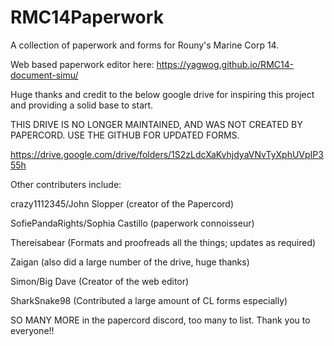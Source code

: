 # RMC14Paperwork
A collection of paperwork and forms for Rouny's Marine Corp 14.

Web based paperwork editor here: https://yagwog.github.io/RMC14-document-simu/

Huge thanks and credit to the below google drive for inspiring this project and providing a solid base to start.

THIS DRIVE IS NO LONGER MAINTAINED, AND WAS NOT CREATED BY PAPERCORD. USE THE GITHUB FOR UPDATED FORMS.

https://drive.google.com/drive/folders/1S2zLdcXaKvhjdyaVNvTyXphUVpIP355h

Other contributers include:

crazy1112345/John Slopper (creator of the Papercord)

SofiePandaRights/Sophia Castillo (paperwork connoisseur)

Thereisabear (Formats and proofreads all the things; updates as required)

Zaigan (also did a large number of the drive, huge thanks)

Simon/Big Dave (Creator of the web editor)

SharkSnake98 (Contributed a large amount of CL forms especially)

SO MANY MORE in the papercord discord, too many to list. Thank you to everyone!!
